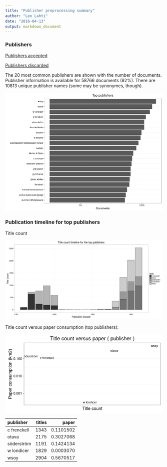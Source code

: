 ```yaml
---
title: "Publisher preprocessing summary"
author: "Leo Lahti"
date: "2016-04-13"
output: markdown_document
---
```



### Publishers

[Publishers accepted](output.tables/publisher_accepted.csv)

[Publishers discarded](output.tables/publisher_discarded.csv)



The 20 most common publishers are shown with the number of documents. Publisher information is available for 58766 documents (82%). There are 10813 unique publisher names (some may be synonymes, though).


![plot of chunk summarypublisher2](figure/summarypublisher2-1.png)

### Publication timeline for top publishers

Title count

![plot of chunk summaryTop10pubtimeline](figure/summaryTop10pubtimeline-1.png)



Title count versus paper consumption (top publishers):

![plot of chunk publishertitlespapers](figure/publishertitlespapers-1.png)

|publisher   | titles|     paper|
|:-----------|------:|---------:|
|c frenckell |   1343| 0.1101502|
|otava       |   2175| 0.3027068|
|söderström  |   1191| 0.1424134|
|w londicer  |   1829| 0.0003070|
|wsoy        |   2904| 0.5670517|
